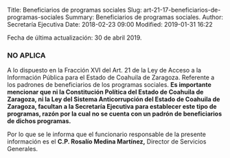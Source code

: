 Title: Beneficiarios de programas sociales
Slug: art-21-17-beneficiarios-de-programas-sociales
Summary: Beneficiarios de programas sociales.
Author: Secretaría Ejecutiva
Date: 2018-02-23 09:00
Modified: 2019-01-31 16:22


Fecha de última actualización: 30 de abril 2019.

### NO APLICA

A lo dispuesto en la Fracción XVI del Art. 21 de la Ley de Acceso a la Información Pública para el Estado de Coahuila de Zaragoza. Referente a los padrones de beneficiarios de los programas sociales. **Es importante mencionar que ni la Constitución Política del Estado de Coahuila de Zaragoza, ni la Ley del Sistema Anticorrupción del Estado de Coahuila de Zaragoza, facultan a la Secretaría Ejecutiva  para establecer este tipo de programas, razón por la cual no se cuenta con un padrón de beneficiarios de dichos programas.**

Por lo que se le informa que el funcionario responsable de la presente información es el **C.P. Rosalío Medina Martínez,** Director de Servicios Generales.
